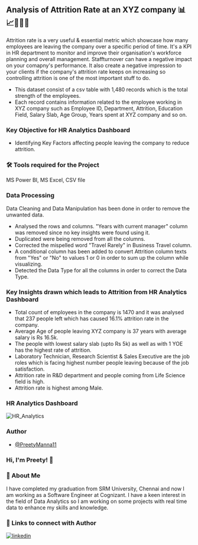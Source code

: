 
## Analysis of Attrition Rate at an XYZ company 📊📈👨🏻‍💻

Attrition rate is a very useful & essential metric which showcase how many employees are leaving the company over a specific period of time. It's a KPI in HR department to monitor and improve their organisation's workforce planning and overall management. Staffturnover can have a negative impact on your comapny's performance. It also create a negative impression to your clients if the company's attrition rate keeps on increasing so controlling attrition is one of the most important stuff to do.

* This dataset consist of a csv table with 1,480 records which is the total strength of the employees.
* Each record contains information related to the employee working in XYZ company such as Employee ID, Department, Attrition, Education Field, Salary Slab, Age Group, Years spent at XYZ company and so on.


### Key Objective for HR Analytics Dashboard

* Identifying Key Factors affecting people leaving the company to reduce attrition.



### 🛠 Tools required for the Project
MS Power BI, MS Excel, CSV file



### Data Processing

Data Cleaning and Data Manipulation has been done in order to remove the unwanted data.

* Analysed the rows and columns. "Years with current manager" column was removed since no key insights were found using it.
* Duplicated were being removed from all the columns.
* Corrected the mispelled word "Travel Rarely" in Business Travel column.
* A conditional column has been added to convert Attrition column texts from "Yes" or "No" to values 1 or 0 in order to sum up the column while visualizing.
* Detected the Data Type for all the columns in order to correct the Data Type.



### Key Insights drawn which leads to Attrition from HR Analytics Dashboard 

* Total count of employees in the company is 1470 and it was analysed that 237 people left which has caused 16.1% attrition rate in the company.
* Average Age of people leaving XYZ company is 37 years with average salary is Rs 16.5k.
* The people with lowest salary slab (upto Rs 5k) as well as with 1 YOE  has the highest rate of attrition.
* Laboratory Technician, Research Scientist & Sales Executive are the job roles which is facing highest number people leaving because of the job satisfaction.
* Attrition rate in R&D department and people coming from Life Science field is high.
* Attrition rate is highest among Male.



### HR Analytics Dashboard

![HR_Analytics](https://user-images.githubusercontent.com/61684282/229077453-0935fa09-54b1-4fa2-b00c-4837f7d31616.png)



### Author
- [@PreetyManna11](https://github.com/PreetyManna11)

### Hi, I'm Preety! 👋

### 🚀 About Me
I have completed my graduation from SRM University, Chennai and now I am working as a Software Engineer at Cognizant. I have a keen interest in the field of Data Analytics so I am working on some projects with real time data to enhance my skills and knowledge.

### 🔗 Links to connect with Author
[![linkedin](https://img.shields.io/badge/linkedin-0A66C2?style=for-the-badge&logo=linkedin&logoColor=white)](https://www.linkedin.com/in/preety-manna-687a73194/) 

